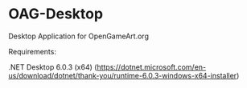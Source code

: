 # OAG-Desktop
Desktop Application for OpenGameArt.org


Requirements:

.NET Desktop 6.0.3 (x64)
(https://dotnet.microsoft.com/en-us/download/dotnet/thank-you/runtime-6.0.3-windows-x64-installer)
